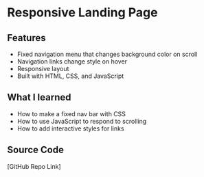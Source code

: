 # Responsive Landing Page

## Features
- Fixed navigation menu that changes background color on scroll
- Navigation links change style on hover
- Responsive layout
- Built with HTML, CSS, and JavaScript

## What I learned
- How to make a fixed nav bar with CSS
- How to use JavaScript to respond to scrolling
- How to add interactive styles for links

## Source Code
[GitHub Repo Link]
